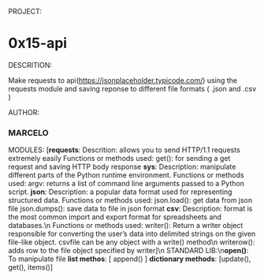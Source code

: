 PROJECT: <h1>0x15-api</h1>
DESCRITION: <p>Make requests to api(https://jsonplaceholder.typicode.com/) using the requests module and saving reponse to different file formats ( .json and .csv )</p>
AUTHOR: <h3>MARCELO</h3>
MODULES: [<b>requests</b>: Descrition: allows you to send HTTP/1.1 requests extremely easily
Functions or methods used: get(): for sending a get request and saving HTTP body response
<b>sys</b>: Description: manipulate different parts of the Python runtime environment.
Functions or methods used: argv: returns a list of command line arguments passed to a Python script.
<b>json</b>: Description: a popular data format used for representing structured data.
Functions or methods used: json.load(): get data from json file
json.dumps(): save data to file in json format
<b>csv</b>: Description: format is the most common import and export format for spreadsheets and databases.\n
Functions or methods used: writer(): Return a writer object responsible for converting the user’s data into delimited strings on the given file-like object. csvfile can be any object with a write() method\n
writerow(): adds row to the file object specified by writer]\n
STANDARD LIB:\n<b>open()</b>: To manipulate file
<b>list methos</b>: [ append() ]
<b>dictionary methods</b>: [update(), get(), items()]